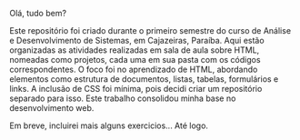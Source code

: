 Olá, tudo bem?

Este repositório foi criado durante o primeiro semestre do curso de Análise e Desenvolvimento de Sistemas, em Cajazeiras, Paraíba. 
Aqui estão organizadas as atividades realizadas em sala de aula sobre HTML, nomeadas como projetos, cada uma em sua pasta com os códigos correspondentes. 
O foco foi no aprendizado de HTML, abordando elementos como estrutura de documentos, listas, tabelas, formulários e links. 
A inclusão de CSS foi mínima, pois decidi criar um repositório separado para isso. Este trabalho consolidou minha base no desenvolvimento web.

Em breve, incluirei mais alguns exercicios... Até logo.
